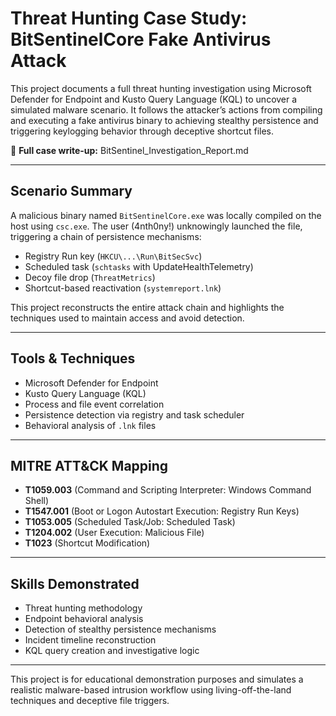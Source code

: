 # Threat Hunting Case Study: BitSentinelCore Fake Antivirus Attack

This project documents a full threat hunting investigation using Microsoft Defender for Endpoint and Kusto Query Language (KQL) to uncover a simulated malware scenario. It follows the attacker’s actions from compiling and executing a fake antivirus binary to achieving stealthy persistence and triggering keylogging behavior through deceptive shortcut files.

📄 **Full case write-up:** BitSentinel\_Investigation\_Report.md

---

## Scenario Summary

A malicious binary named `BitSentinelCore.exe` was locally compiled on the host using `csc.exe`. The user (4nth0ny!) unknowingly launched the file, triggering a chain of persistence mechanisms:

* Registry Run key (`HKCU\...\Run\BitSecSvc`)
* Scheduled task (`schtasks` with UpdateHealthTelemetry)
* Decoy file drop (`ThreatMetrics`)
* Shortcut-based reactivation (`systemreport.lnk`)

This project reconstructs the entire attack chain and highlights the techniques used to maintain access and avoid detection.

---

## Tools & Techniques

* Microsoft Defender for Endpoint
* Kusto Query Language (KQL)
* Process and file event correlation
* Persistence detection via registry and task scheduler
* Behavioral analysis of `.lnk` files

---

## MITRE ATT\&CK Mapping

* **T1059.003** (Command and Scripting Interpreter: Windows Command Shell)
* **T1547.001** (Boot or Logon Autostart Execution: Registry Run Keys)
* **T1053.005** (Scheduled Task/Job: Scheduled Task)
* **T1204.002** (User Execution: Malicious File)
* **T1023** (Shortcut Modification)

---

## Skills Demonstrated

* Threat hunting methodology
* Endpoint behavioral analysis
* Detection of stealthy persistence mechanisms
* Incident timeline reconstruction
* KQL query creation and investigative logic

---

This project is for educational demonstration purposes and simulates a realistic malware-based intrusion workflow using living-off-the-land techniques and deceptive file triggers.
